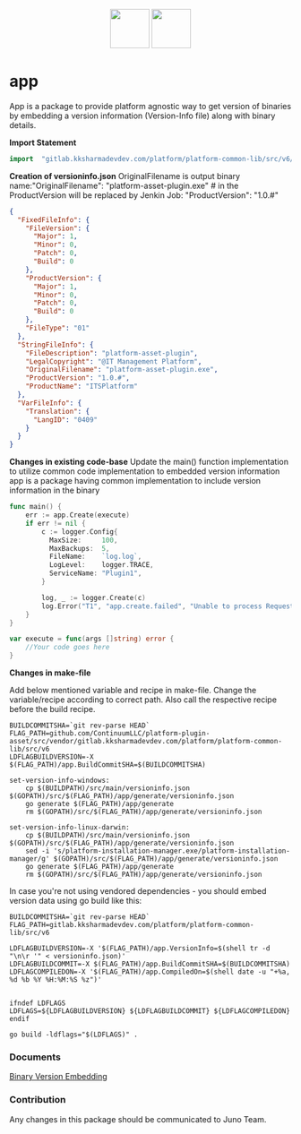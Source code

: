 <p align="center">
<img height=70px src="docs/images/logo.png">
<img height=70px src="docs/images/Go-Logo_Blue.png">
</p>

# app

App is a package to provide platform agnostic way to get version of binaries by embedding a version information (Version-Info file) along with binary details.

**Import Statement**

```go
import	"gitlab.kksharmadevdev.com/platform/platform-common-lib/src/v6/app"
```

**Creation of versioninfo.json**
OriginalFilename is output binary name:"OriginalFilename": "platform-asset-plugin.exe"
\# in the ProductVersion will be replaced by Jenkin Job: "ProductVersion": "1.0.#"

```json
{
  "FixedFileInfo": {
    "FileVersion": {
      "Major": 1,
      "Minor": 0,
      "Patch": 0,
      "Build": 0
    },
    "ProductVersion": {
      "Major": 1,
      "Minor": 0,
      "Patch": 0,
      "Build": 0
    },
    "FileType": "01"
  },
  "StringFileInfo": {
    "FileDescription": "platform-asset-plugin",
    "LegalCopyright": "@IT Management Platform",
    "OriginalFilename": "platform-asset-plugin.exe",
    "ProductVersion": "1.0.#",
    "ProductName": "ITSPlatform"
  },
  "VarFileInfo": {
    "Translation": {
      "LangID": "0409"
    }
  }
}
```

**Changes in existing code-base**
Update the main() function implementation to utilize common code implementation to embedded version information
app is a package having common implementation to include version information in the binary

```go
func main() {
    err := app.Create(execute)
    if err != nil {
        c := logger.Config{
          MaxSize:     100,
          MaxBackups:  5,
          FileName:    `log.log`,
          LogLevel:    logger.TRACE,
          ServiceName: "Plugin1",
        }

        log, _ := logger.Create(c)
        log.Error("T1", "app.create.failed", "Unable to process Request %+v", err)
    }
}

var execute = func(args []string) error {
    //Your code goes here
}
```

**Changes in make-file**

Add below mentioned variable and recipe in make-file. Change the variable/recipe according to correct path. Also call the respective recipe before the build recipe.

```
BUILDCOMMITSHA=`git rev-parse HEAD`
FLAG_PATH=github.com/ContinuumLLC/platform-plugin-asset/src/vendor/gitlab.kksharmadevdev.com/platform/platform-common-lib/src/v6
LDFLAGBUILDVERSION=-X $(FLAG_PATH)/app.BuildCommitSHA=$(BUILDCOMMITSHA)

set-version-info-windows:
    cp $(BUILDPATH)/src/main/versioninfo.json $(GOPATH)/src/$(FLAG_PATH)/app/generate/versioninfo.json
    go generate $(FLAG_PATH)/app/generate
    rm $(GOPATH)/src/$(FLAG_PATH)/app/generate/versioninfo.json

set-version-info-linux-darwin:
    cp $(BUILDPATH)/src/main/versioninfo.json $(GOPATH)/src/$(FLAG_PATH)/app/generate/versioninfo.json
    sed -i 's/platform-installation-manager.exe/platform-installation-manager/g' $(GOPATH)/src/$(FLAG_PATH)/app/generate/versioninfo.json
    go generate $(FLAG_PATH)/app/generate
    rm $(GOPATH)/src/$(FLAG_PATH)/app/generate/versioninfo.json
```

In case you're not using vendored dependencies - you should embed version data using go build like this:

```
BUILDCOMMITSHA=`git rev-parse HEAD`
FLAG_PATH=gitlab.kksharmadevdev.com/platform/platform-common-lib/src/v6

LDFLAGBUILDVERSION=-X '$(FLAG_PATH)/app.VersionInfo=$(shell tr -d "\n\r '" < versioninfo.json)'
LDFLAGBUILDCOMMIT=-X $(FLAG_PATH)/app.BuildCommitSHA=$(BUILDCOMMITSHA)
LDFLAGCOMPILEDON=-X '$(FLAG_PATH)/app.CompiledOn=$(shell date -u "+%a, %d %b %Y %H:%M:%S %z")'


ifndef LDFLAGS
LDFLAGS=${LDFLAGBUILDVERSION} ${LDFLAGBUILDCOMMIT} ${LDFLAGCOMPILEDON}
endif

go build -ldflags="$(LDFLAGS)" .
```

### Documents

[Binary Version Embedding](https://confluence.kksharmadevdev.com/display/PLATFORMTechnical/Continuum+2.0+-+Binary+Version+Embedding)

### Contribution

Any changes in this package should be communicated to Juno Team.
